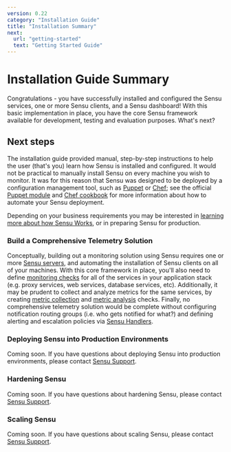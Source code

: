 ```yaml
---
version: 0.22
category: "Installation Guide"
title: "Installation Summary"
next:
  url: "getting-started"
  text: "Getting Started Guide"
---
```


# Installation Guide Summary

Congratulations - you have successfully installed and configured the Sensu
services, one or more Sensu clients, and a Sensu dashboard! With this basic
implementation in place, you have the core Sensu framework available for
development, testing and evaluation purposes. What's next?

## Next steps

The installation guide provided manual, step-by-step instructions to help the
user (that's you) learn how Sensu is installed and configured. It would not be
practical to manually install Sensu on every machine you wish to monitor. It was
for this reason that Sensu was designed to be deployed by a configuration
management tool, such as [Puppet](http://puppetlabs.com) or
[Chef](http://chef.io); see the official [Puppet
module](https://github.com/sensu/sensu-puppet) and [Chef
cookbook](https://github.com/sensu/sensu-chef) for more information about how to
automate your Sensu deployment.

Depending on your business requirements you may be interested in [learning more
about how Sensu Works](getting-started), or in preparing Sensu for production.

### Build a Comprehensive Telemetry Solution

Conceptually, building out a monitoring solution using Sensu requires one or
more [Sensu servers](#scaling-sensu), and automating the installation of Sensu
clients on all of your machines. With this core framework in place, you'll also
need to define [monitoring checks](getting-started-with-checks) for all of the
services in your application stack (e.g. proxy services, web services, database
services, etc). Additionally, it may be prudent to collect and analyze metrics
for the same services, by creating [metric
collection](getting-started-with-checks#create-a-metric-collection-check) and
[metric analysis](getting-started-with-checks#create-a-metric-analysis-check)
checks. Finally, no comprehensive telemetry solution would be complete without
configuring notification routing groups (i.e. who gets notified for what?) and
defining alerting and escalation policies via [Sensu
Handlers](getting-started-with-handlers).

### Deploying Sensu into Production Environments

Coming soon. If you have questions about deploying Sensu into production
environments, please contact [Sensu Support](https://helpdesk.sensuapp.com).

### Hardening Sensu

Coming soon. If you have questions about hardening Sensu, please contact [Sensu Support](https://helpdesk.sensuapp.com).

### Scaling Sensu

Coming soon. If you have questions about scaling Sensu, please contact [Sensu
Support](https://helpdesk.sensuapp.com).
